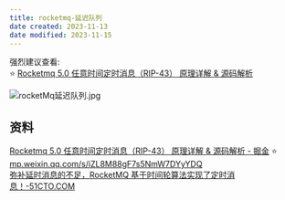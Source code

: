 ```yaml
---
title: rocketmq-延迟队列
date created: 2023-11-13
date modified: 2023-11-15
---
```


强烈建议查看:  
⭐ [Rocketmq 5.0 任意时间定时消息（RIP-43） 原理详解 & 源码解析](https://juejin.cn/post/7265183486418927674)

![rocketMq延迟队列.jpg](http://image.clickear.top/rocketMq%E5%BB%B6%E8%BF%9F%E9%98%9F%E5%88%97.jpg)

## 资料

[Rocketmq 5.0 任意时间定时消息（RIP-43） 原理详解 & 源码解析 - 掘金](https://juejin.cn/post/7265183486418927674) ⭐  
[mp.weixin.qq.com/s/iZL8M88gF7s5NmW7DYyYDQ](https://mp.weixin.qq.com/s/iZL8M88gF7s5NmW7DYyYDQ)  
[弥补延时消息的不足，RocketMQ 基于时间轮算法实现了定时消息！-51CTO.COM](https://www.51cto.com/article/722174.html)
